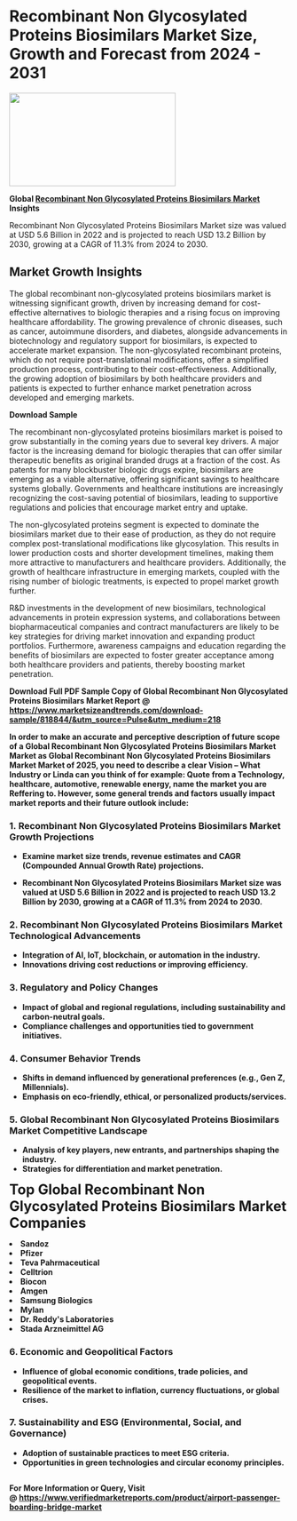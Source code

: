 <H1>Recombinant Non Glycosylated Proteins Biosimilars Market Size, Growth and Forecast from 2024 - 2031</H1><img class="aligncenter size-medium wp-image-584254" src="https://thirdeyenews.in/wp-content/uploads/2024/09/Global-Market-Research-300x168.jpeg" alt="" width="300" height="168" /><p><strong>Global&nbsp;<a href="https://www.marketsizeandtrends.com/download-sample/818844/&amp;utm_source=Pulse&amp;utm_medium=218">Recombinant Non Glycosylated Proteins Biosimilars Market</a> Insights</strong></p><p>Recombinant Non Glycosylated Proteins Biosimilars Market size was valued at USD 5.6 Billion in 2022 and is projected to reach USD 13.2 Billion by 2030, growing at a CAGR of 11.3% from 2024 to 2030.</p><p><h2>Market Growth Insights</h2> <p>The global recombinant non-glycosylated proteins biosimilars market is witnessing significant growth, driven by increasing demand for cost-effective alternatives to biologic therapies and a rising focus on improving healthcare affordability. The growing prevalence of chronic diseases, such as cancer, autoimmune disorders, and diabetes, alongside advancements in biotechnology and regulatory support for biosimilars, is expected to accelerate market expansion. The non-glycosylated recombinant proteins, which do not require post-translational modifications, offer a simplified production process, contributing to their cost-effectiveness. Additionally, the growing adoption of biosimilars by both healthcare providers and patients is expected to further enhance market penetration across developed and emerging markets.</p> <p><strong>Download Sample</strong></p> <p>The recombinant non-glycosylated proteins biosimilars market is poised to grow substantially in the coming years due to several key drivers. A major factor is the increasing demand for biologic therapies that can offer similar therapeutic benefits as original branded drugs at a fraction of the cost. As patents for many blockbuster biologic drugs expire, biosimilars are emerging as a viable alternative, offering significant savings to healthcare systems globally. Governments and healthcare institutions are increasingly recognizing the cost-saving potential of biosimilars, leading to supportive regulations and policies that encourage market entry and uptake.</p> <p>The non-glycosylated proteins segment is expected to dominate the biosimilars market due to their ease of production, as they do not require complex post-translational modifications like glycosylation. This results in lower production costs and shorter development timelines, making them more attractive to manufacturers and healthcare providers. Additionally, the growth of healthcare infrastructure in emerging markets, coupled with the rising number of biologic treatments, is expected to propel market growth further.</p> <p>R&D investments in the development of new biosimilars, technological advancements in protein expression systems, and collaborations between biopharmaceutical companies and contract manufacturers are likely to be key strategies for driving market innovation and expanding product portfolios. Furthermore, awareness campaigns and education regarding the benefits of biosimilars are expected to foster greater acceptance among both healthcare providers and patients, thereby boosting market penetration.</p> <p><strong></p><p><span class=""><strong>Download Full PDF Sample Copy of Global Recombinant Non Glycosylated Proteins Biosimilars Market Report</strong> @ <a href="https://www.marketsizeandtrends.com/download-sample/818844/&amp;utm_source=Pulse&amp;utm_medium=218" target="_blank">https://www.marketsizeandtrends.com/download-sample/818844/&amp;utm_source=Pulse&amp;utm_medium=218</a></span></p><p>In order to make an accurate and perceptive description of future scope of a Global&nbsp;Recombinant Non Glycosylated Proteins Biosimilars Market Market as Global&nbsp;Recombinant Non Glycosylated Proteins Biosimilars Market Market of 2025, you need to describe a clear Vision &ndash; What Industry or Linda can you think of for example: Quote from a Technology, healthcare, automotive, renewable energy, name the market you are Reffering to. However, some general trends and factors usually impact market reports and their future outlook include:</p><h3>1.&nbsp;<strong>Recombinant Non Glycosylated Proteins Biosimilars Market Growth Projections</strong></h3><ul><li>Examine market size trends, revenue estimates and CAGR (Compounded Annual Growth Rate) projections.</li><li><p>Recombinant Non Glycosylated Proteins Biosimilars Market size was valued at USD 5.6 Billion in 2022 and is projected to reach USD 13.2 Billion by 2030, growing at a CAGR of 11.3% from 2024 to 2030.</p></li></ul><h3>2.&nbsp;<strong>Recombinant Non Glycosylated Proteins Biosimilars Market Technological Advancements</strong></h3><ul><li>Integration of AI, IoT, blockchain, or automation in the industry.</li><li>Innovations driving cost reductions or improving efficiency.</li></ul><h3>3.&nbsp;<strong>Regulatory and Policy Changes</strong></h3><ul><li>Impact of global and regional regulations, including sustainability and carbon-neutral goals.</li><li>Compliance challenges and opportunities tied to government initiatives.</li></ul><h3>4.&nbsp;<strong>Consumer Behavior Trends</strong></h3><ul><li>Shifts in demand influenced by generational preferences (e.g., Gen Z, Millennials).</li><li>Emphasis on eco-friendly, ethical, or personalized products/services.</li></ul><h3>5.&nbsp;<strong>Global Recombinant Non Glycosylated Proteins Biosimilars Market Competitive Landscape</strong></h3><ul><li>Analysis of key players, new entrants, and partnerships shaping the industry.</li><li>Strategies for differentiation and market penetration.</li></ul><p data-pm-slice="1 1 []"><span style="color: inherit; font-family: inherit; font-size: 25px;">Top Global Recombinant Non Glycosylated Proteins Biosimilars Market Companies</span></p><div class="" data-test-id=""><p><li>Sandoz</li><li> Pfizer</li><li> Teva Pahrmaceutical</li><li> Celltrion</li><li> Biocon</li><li> Amgen</li><li> Samsung Biologics</li><li> Mylan</li><li> Dr. Reddy's Laboratories</li><li> Stada Arzneimittel AG</li></p></div><h3>6.&nbsp;<strong>Economic and Geopolitical Factors</strong></h3><ul><li>Influence of global economic conditions, trade policies, and geopolitical events.</li><li>Resilience of the market to inflation, currency fluctuations, or global crises.</li></ul><h3>7.&nbsp;<strong>Sustainability and ESG (Environmental, Social, and Governance)</strong></h3><ul><li>Adoption of sustainable practices to meet ESG criteria.</li><li>Opportunities in green technologies and circular economy principles.</li></ul><h2><strong style="font-size: 14px;">For More Information or Query, Visit @&nbsp;</strong><a style="background-color: #ffffff; font-size: 14px;" href="https://www.marketsizeandtrends.com/report/recombinant-non-glycosylated-proteins-biosimilars-market/" target="_blank">https://www.verifiedmarketreports.com/product/airport-passenger-boarding-bridge-market</a></h2>
